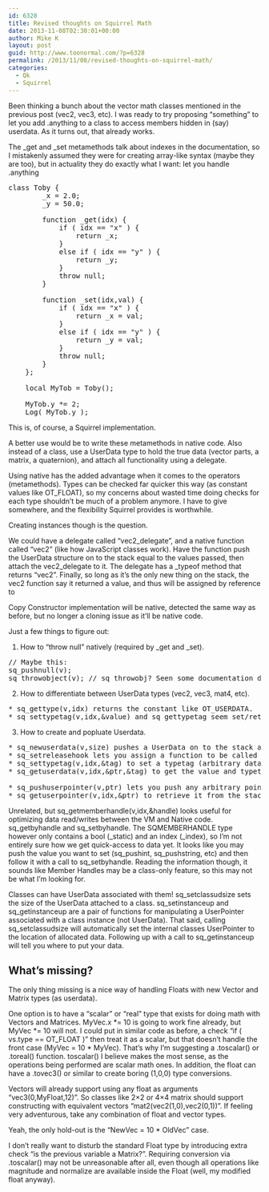 ```yaml
---
id: 6328
title: Revised thoughts on Squirrel Math
date: 2013-11-08T02:30:01+00:00
author: Mike K
layout: post
guid: http://www.toonormal.com/?p=6328
permalink: /2013/11/08/revised-thoughts-on-squirrel-math/
categories:
  - Qk
  - Squirrel
---
```

Been thinking a bunch about the vector math classes mentioned in the previous post (vec2, vec3, etc). I was ready to try proposing &#8220;something&#8221; to let you add .anything to a class to access members hidden in (say) userdata. As it turns out, that already works. 

The \_get and \_set metamethods talk about indexes in the documentation, so I mistakenly assumed they were for creating array-like syntax (maybe they are too), but in actuality they do exactly what I want: let you handle .anything

<pre class="lang:default decode:true " >class Toby {
		_x = 2.0;
		_y = 50.0;
		
		function _get(idx) {
			if ( idx == "x" ) {
				return _x;
			}
			else if ( idx == "y" ) {
				return _y;
			}
			throw null;
		}
		
		function _set(idx,val) {
			if ( idx == "x" ) {
				return _x = val;
			}
			else if ( idx == "y" ) {
				return _y = val;
			}
			throw null;
		}
	};
	
	local MyTob = Toby();
	
	MyTob.y *= 2;
	Log( MyTob.y );</pre>

This is, of course, a Squirrel implementation. 

A better use would be to write these metamethods in native code. Also instead of a class, use a UserData type to hold the true data (vector parts, a matrix, a quaternion), and attach all functionality using a delegate.

Using native has the added advantage when it comes to the operators (metamethods). Types can be checked far quicker this way (as constant values like OT_FLOAT), so my concerns about wasted time doing checks for each type shouldn&#8217;t be much of a problem anymore. I have to give somewhere, and the flexibility Squirrel provides is worthwhile.

Creating instances though is the question.

We could have a delegate called &#8220;vec2\_delegate&#8221;, and a native function called &#8220;vec2&#8221; (like how JavaScript classes work). Have the function push the UserData structure on to the stack equal to the values passed, then attach the vec2\_delegate to it. The delegate has a _typeof method that returns &#8220;vec2&#8221;. Finally, so long as it&#8217;s the only new thing on the stack, the vec2 function say it returned a value, and thus will be assigned by reference to 

Copy Constructor implementation will be native, detected the same way as before, but no longer a cloning issue as it&#8217;ll be native code.

Just a few things to figure out:

1. How to &#8220;throw null&#8221; natively (required by \_get and \_set).

<pre class="lang:default decode:true " >// Maybe this:
sq_pushnull(v);
sq_throwobject(v); // sq_throwobj? Seen some documentation discrepancies //</pre>

2. How to differentiate between UserData types (vec2, vec3, mat4, etc).

<pre class="lang:default decode:true " >* sq_gettype(v,idx) returns the constant like OT_USERDATA.
* sq_settypetag(v,idx,&value) and sq_gettypetag seem set/retrieve arbitrary data. This may be it!</pre>

3. How to create and popluate Userdata.

<pre class="lang:default decode:true " >* sq_newuserdata(v,size) pushes a UserData on to the stack and returns an SQUserPointer to it.
* sq_setreleasehook lets you assign a function to be called upon deletion of UserData.
* sq_settypetag(v,idx,&tag) to set a typetag (arbitrary data).
* sq_getuserdata(v,idx,&ptr,&tag) to get the value and typetag of a UserData.

* sq_pushuserpointer(v,ptr) lets you push any arbitrary pointer on to the stack.
* sq_getuserpointer(v,idx,&ptr) to retrieve it from the stack.</pre>

Unrelated, but sq\_getmemberhandle(v,idx,&handle) looks useful for optimizing data read/writes between the VM and Native code. sq\_getbyhandle and sq\_setbyhandle. The SQMEMBERHANDLE type however only contains a bool (\_static) and an index (\_index), so I&#8217;m not entirely sure how we get quick-access to data yet. It looks like you may push the value you want to set (sq\_pushint, sq\_pushstring, etc) and then follow it with a call to sq\_setbyhandle. Reading the information though, it sounds like Member Handles may be a class-only feature, so this may not be what I&#8217;m looking for.

Classes can have UserData associated with them! sq\_setclassudsize sets the size of the UserData attached to a class. sq\_setinstanceup and sq\_getinstanceup are a pair of functions for manipulating a UserPointer associated with a class instance (not UserData). That said, calling sq\_setclassudsize will automatically set the internal classes UserPointer to the location of allocated data. Following up with a call to sq_getinstanceup will tell you where to put your data.

## What&#8217;s missing?

The only thing missing is a nice way of handling Floats with new Vector and Matrix types (as userdata).

One option is to have a &#8220;scalar&#8221; or &#8220;real&#8221; type that exists for doing math with Vectors and Matrices. MyVec.x \*= 10 is going to work fine already, but MyVec \*= 10 will not. I could put in similar code as before, a check &#8220;if ( vs.type == OT_FLOAT )&#8221; then treat it as a scalar, but that doesn&#8217;t handle the front case (MyVec = 10 * MyVec). That&#8217;s why I&#8217;m suggesting a .toscalar() or .toreal() function. toscalar() I believe makes the most sense, as the operations being performed are scalar math ones. In addition, the float can have a .tovec3() or similar to create boring (1,0,0) type conversions.

Vectors will already support using any float as arguments &#8220;vec3(0,MyFloat,12)&#8221;. So classes like 2&#215;2 or 4&#215;4 matrix should support constructing with equivalent vectors &#8220;mat2(vec2(1,0),vec2(0,1))&#8221;. If feeling very adventurous, take any combination of float and vector types.

Yeah, the only hold-out is the &#8220;NewVec = 10 * OldVec&#8221; case. 

I don&#8217;t really want to disturb the standard Float type by introducing extra check &#8220;is the previous variable a Matrix?&#8221;. Requiring conversion via .toscalar() may not be unreasonable after all, even though all operations like magnitude and normalize are available inside the Float (well, my modified float anyway).